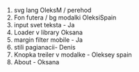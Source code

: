 1. svg lang OleksM / perehod
2. Fon futera / bg modalki OleksiSpain
3. input svet teksta - Ja
4. Loader v library Oksana
5. margin filter mobile - Ja
6. stili pagianacii- Denis
7. Knopka treiler v modalke - Oleksey spain
8. About - Oksana
